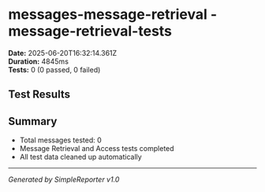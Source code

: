 # messages-message-retrieval - message-retrieval-tests

**Date:** 2025-06-20T16:32:14.361Z  
**Duration:** 4845ms  
**Tests:** 0 (0 passed, 0 failed)

## Test Results



## Summary

- Total messages tested: 0
- Message Retrieval and Access tests completed
- All test data cleaned up automatically

---
*Generated by SimpleReporter v1.0*
